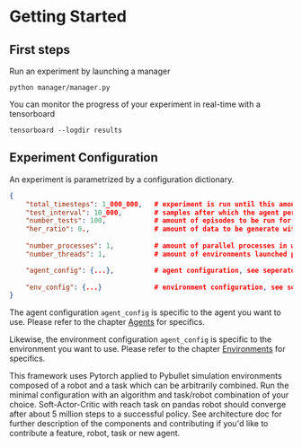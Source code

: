 # Getting Started

## First steps

Run an experiment by launching a manager

```
python manager/manager.py
```

You can monitor the progress of your experiment in real-time with a tensorboard

```
tensorboard --logdir results
```

## Experiment Configuration

An experiment is parametrized by a configuration dictionary.


``` json
{
    "total_timesteps": 1_000_000,   # experiment is run until this amount of experience samples is collected
    "test_interval": 10_000,        # samples after which the agent performance is tested
    "number_tests": 100,            # amount of episodes to be run for a test
    "her_ratio": 0.,                # amount of data to be generate with hindsight experience replay relative to amount of collected samples. The generated data is added on top of the collected data.
    
    "number_processes": 1,          # amount of parallel processes in which environments are launched
    "number_threads": 1,            # amount of environments launched per process

    "agent_config": {...},          # agent configuration, see seperate subchapter
    
    "env_config": {...}             # environment configuration, see seperate subchapter
}
```

The agent configuration `agent_config` is specific to the agent you want to use. Please refer to the chapter [Agents](agents.md) for specifics.

Likewise, the environment configuration `agent_config` is specific to the environment you want to use. Please refer to the chapter [Environments](environments.md) for specifics.

This framework uses Pytorch applied to Pybullet simulation environments
composed of a robot and a task which can be arbitrarily combined.
Run the minimal configuration with an algorithm and task/robot combination of your choice.
Soft-Actor-Critic with reach task on pandas robot should converge after about 5 million steps to a successful policy.
See architecture doc for further description of the components and contributing 
if you'd like to contribute a feature, robot, task or new agent.
